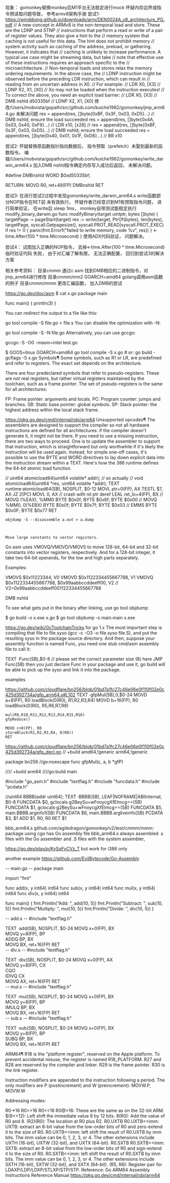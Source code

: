 现象：
gomonkey替换monkey后M1平台无法稳定进行mock
怀疑内存边界或指令预读取问题导致， 参考armv8架构手册
尝试1:
https://winddoing.github.io/downloads/arm/DEN0024A_v8_architecture_PG.pdf
// 	A new concept in ARMv8 is the non-temporal load and store. These are the LDNP and STNP
	// instructions that perform a read or write of a pair of register values. They also give a hint to the
	// memory system that caching is not useful for this data. The hint does not prohibit memory
	// system activity such as caching of the address, preload, or gathering. However, it indicates that
	// caching is unlikely to increase performance. A typical use case might be streaming data, but take
	// note that effective use of these instructions requires an approach specific to the
	// microarchitecture.
	// Non-temporal loads and stores relax the memory ordering requirements. In the above case, the
	// LDNP instruction might be observed before the preceding LDR instruction, which can result in
	// reading from an uncertain address in X0.
	// For example:
	// LDR X0, [X3]
	// LDNP X2, X1, [X0] // Xo may not be loaded when the instruction executes!
	// To correct the above, you need an explicit load barrier:
	// LDR X0, [X3]
	// DMB nshld d50335bf
	// LDNP X2, X1, [X0]
   修改/Users/mobvista/gopath/src/github.com/kuiche1982/gomonkey/jmp_arm64.go 未解决问题
	res = append(res, []byte{0xBF, 0x3F, 0x03, 0xD5}...) // DMB nshld; ensure the load succeeded
	res = append(res, []byte{0x4A, 0x03, 0x40, 0xF9}...) // LDR x10, [x26]
	// res = append(res, []byte{0xBF, 0x3F, 0x03, 0xD5}...) // DMB nshld; ensure the load succeeded
	res = append(res, []byte{0x40, 0x01, 0x1F, 0xD6}...) // BR x10

尝试2: 
怀疑替换原函数指针指向数据后， 指令预取（prefetch）未娶到最新的函数指令。 
编辑/Users/mobvista/gopath/src/github.com/kuiche1982/gomonkey/write_darwin_arm64.s
加入DMB nshld指令确定内存写入成功后返回，  未解决问题。

#define DMBnshld WORD $0xd50335bf;

RETURN:
    MOVD R0, ret+48(FP)
    DMBnshld
    RET

尝试3: 
在进行尝试2过程中发现gomonkey/write_darwin_arm64.s write函数部分NOP指令在RET前 未有效执行， 
怀疑作者已经意识到M1有预取指令问题， 进行简单验证， 在write后 sleep 1ms， monkey自带测试能稳定执行
modify_binary_darwin.go
func modifyBinary(target uintptr, bytes []byte) {
	targetPage := pageStart(target)
	res := write(target, PtrOf(bytes), len(bytes), targetPage, syscall.Getpagesize(), syscall.PROT_READ|syscall.PROT_EXEC)
	if res != 0 {
		panic(fmt.Errorf("failed to write memory, code %v", res))
	}
	<-time.After(100 * time.Microsecond)
}
使用ADX代码验证， 问题解决。 

尝试4：
试图加入正确的NOP指令， 去掉<-time.After(100 * time.Microsecond) 临时验证代码
失败， 由于对汇编了解有限， 无法正确配置， 回归到尝试3的解决方案


相关参考资料：
目录cmmm 通过c asm 找到DMB相应的二进制指令，对 jmp_arm64进行修改
目录cmmm/mm2 GOARCH=amd64 golang调用asm函数的例子
目录cmmm/mmm 更改汇编函数， 加入DMB的尝试

https://go.dev/doc/asm
$ cat x.go
package main

func main() {
	println(3)
}

You can redirect the output to a file like this:

 go tool compile -S file.go > file.s
You can disable the optimization with -N:

 go tool compile -S -N file.go
Alternatively, you can use gccgo:

gccgo -S -O0 -masm=intel test.go

$ GOOS=linux GOARCH=amd64 go tool compile -S x.go        # or: go build -gcflags -S x.go
Symbols¶
Some symbols, such as R1 or LR, are predefined and refer to registers. The exact set depends on the architecture.

There are four predeclared symbols that refer to pseudo-registers. These are not real registers, but rather virtual registers maintained by the toolchain, such as a frame pointer. The set of pseudo-registers is the same for all architectures:

FP: Frame pointer: arguments and locals.
PC: Program counter: jumps and branches.
SB: Static base pointer: global symbols.
SP: Stack pointer: the highest address within the local stack frame.

https://pkg.go.dev/cmd/internal/obj/arm64
Unsupported opcodes¶
The assemblers are designed to support the compiler so not all hardware instructions are defined for all architectures: if the compiler doesn't generate it, it might not be there. If you need to use a missing instruction, there are two ways to proceed. One is to update the assembler to support that instruction, which is straightforward but only worthwhile if it's likely the instruction will be used again. Instead, for simple one-off cases, it's possible to use the BYTE and WORD directives to lay down explicit data into the instruction stream within a TEXT. Here's how the 386 runtime defines the 64-bit atomic load function.

// uint64 atomicload64(uint64 volatile* addr);
// so actually
// void atomicload64(uint64 *res, uint64 volatile *addr);
TEXT runtime·atomicload64(SB), NOSPLIT, $0-12
	MOVL	ptr+0(FP), AX
	TESTL	$7, AX
	JZ	2(PC)
	MOVL	0, AX // crash with nil ptr deref
	LEAL	ret_lo+4(FP), BX
	// MOVQ (%EAX), %MM0
	BYTE $0x0f; BYTE $0x6f; BYTE $0x00
	// MOVQ %MM0, 0(%EBX)
	BYTE $0x0f; BYTE $0x7f; BYTE $0x03
	// EMMS
	BYTE $0x0F; BYTE $0x77
	RET


    objdump -S --disassemble a.out > a.dump



    Move large constants to vector registers.

Go asm uses VMOVQ/VMOVD/VMOVS to move 128-bit, 64-bit and 32-bit constants into vector registers, respectively. And for a 128-bit integer, it take two 64-bit operands, for the low and high parts separately.

Examples:

VMOVS $0x11223344, V0
VMOVD $0x1122334455667788, V1
VMOVQ $0x1122334455667788, $0x99aabbccddeeff00, V2   // V2=0x99aabbccddeeff001122334455667788


DMB nshld


To see what gets put in the binary after linking, use go tool objdump:

$ go build -o x.exe x.go
$ go tool objdump -s main.main x.exe


https://go.dev/wiki/GcToolchainTricks   for go 1.x 
The most important step is compiling that file to file.syso (gcc -c -O3 -o file.syso file.S), and put the resulting syso in the package source directory. And then, suppose your assembly function is named Func, you need one stub cmd/asm assembly file to call it:

TEXT ·Func(SB),$0-8 // please set the correct parameter size (8) here
    JMP Func(SB)
then you just declare Func in your package and use it, go build will be able to pick up the syso and link it into the package.

examples 

https://github.com/cloudflare/bn256/blob/01bd7a1fc27c46e06e0f110f02e0c425d392734a/gfp_arm64.s#L102
TEXT ·gfpMul(SB),0,$0-24
	MOVD a+8(FP), R0
	loadBlock(0(R0), R1,R2,R3,R4)
	MOVD b+16(FP), R0
	loadBlock(0(R0), R5,R6,R7,R8)

	mul(R9,R10,R11,R12,R13,R14,R15,R16)
	gfpReduce()

	MOVD c+0(FP), R0
	storeBlock(R1,R2,R3,R4, 0(R0))
	RET

https://github.com/cloudflare/bn256/blob/01bd7a1fc27c46e06e0f110f02e0c425d392734a/gfp_decl.go
// +build amd64,!generic arm64,!generic

package bn256
//go:noescape
func gfpMul(c, a, b *gfP)



//// +build arm64
////go:build main

#include "go_asm.h"
#include "textflag.h"
#include "funcdata.h"
#include "pcdata.h"

//uint64 BBBB(addr uint64);
TEXT ·BBBB(SB), LEAF|NOFRAME|ABIInternal, $0-8
    FUNCDATA        $0, gclocals·g2BeySu+wFnoycgXfElmcg==(SB)
    FUNCDATA        $1, gclocals·g2BeySu+wFnoycgXfElmcg==(SB)
    FUNCDATA        $5, main.BBBB.arginfo1(SB)
    FUNCDATA        $6, main.BBBB.argliveinfo(SB)
    PCDATA  $3, $1
    ADD     $1, R0, R0
    RET     $1

bbb_arm64.s
github.com/agiledragon/gomonkey/v2/test/cmmm/mmm: package using cgo has Go assembly file bbb_arm64.s
always assembled .s files with the Go assembler and .S files with the system assembler,



https://go.dev/play/p/KySqFvCVz_T   but work for i386 only



another example https://github.com/EvilBytecode/Go-Assembly



-- main.go --
package main

import "fmt"

func add(x, y int64) int64
func sub(x, y int64) int64
func mul(x, y int64) int64
func div(x, y int64) int64

func main() {
    fmt.Println("Add:       ", add(10, 5))
    fmt.Println("Subtract:  ", sub(10, 5))
    fmt.Println("Multiply:  ", mul(10, 5))
    fmt.Println("Divide:    ", div(10, 5))
}

-- add.s --
#include "textflag.h"

TEXT ·add(SB), NOSPLIT, $0-24
    MOVQ x+0(FP), BX    
    MOVQ y+8(FP), BP    
    ADDQ BP, BX        
    MOVQ BX, ret+16(FP)
    RET           
-- div.s --
#include "textflag.h"

TEXT ·div(SB), NOSPLIT, $0-24
    MOVQ x+0(FP), AX    
    MOVQ y+8(FP), CX   
    CQO                 
    IDIVQ CX           
    MOVQ AX, ret+16(FP) 
    RET                 
-- mul.s --
#include "textflag.h"

TEXT ·mul(SB), NOSPLIT, $0-24
    MOVQ x+0(FP), BX    
    MOVQ y+8(FP), BP    
    IMULQ BP, BX        
    MOVQ BX, ret+16(FP) 
    RET                 
-- sub.s --
#include "textflag.h"

TEXT ·sub(SB), NOSPLIT, $0-24
    MOVQ x+0(FP), BX    
    MOVQ y+8(FP), BP    
    SUBQ BP, BX         
    MOVQ BX, ret+16(FP)
    RET                 



ARM64¶
R18 is the "platform register", reserved on the Apple platform. To prevent accidental misuse, the register is named R18_PLATFORM. R27 and R28 are reserved by the compiler and linker. R29 is the frame pointer. R30 is the link register.

Instruction modifiers are appended to the instruction following a period. The only modifiers are P (postincrement) and W (preincrement): MOVW.P, MOVW.W

Addressing modes:

R0->16
R0>>16
R0<<16
R0@>16: These are the same as on the 32-bit ARM.
$(8<<12): Left shift the immediate value 8 by 12 bits.
8(R0): Add the value of R0 and 8.
(R2)(R0): The location at R0 plus R2.
R0.UXTB
R0.UXTB<<imm: UXTB: extract an 8-bit value from the low-order bits of R0 and zero-extend it to the size of R0. R0.UXTB<<imm: left shift the result of R0.UXTB by imm bits. The imm value can be 0, 1, 2, 3, or 4. The other extensions include UXTH (16-bit), UXTW (32-bit), and UXTX (64-bit).
R0.SXTB
R0.SXTB<<imm: SXTB: extract an 8-bit value from the low-order bits of R0 and sign-extend it to the size of R0. R0.SXTB<<imm: left shift the result of R0.SXTB by imm bits. The imm value can be 0, 1, 2, 3, or 4. The other extensions include SXTH (16-bit), SXTW (32-bit), and SXTX (64-bit).
(R5, R6): Register pair for LDAXP/LDP/LDXP/STLXP/STP/STP.
Reference: Go ARM64 Assembly Instructions Reference Manual  https://pkg.go.dev/cmd/internal/obj/arm64